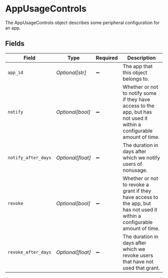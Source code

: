 # AppUsageControls

The AppUsageControls object describes some peripheral configuration for an app.


## Fields

| Field                                                                                                                      | Type                                                                                                                       | Required                                                                                                                   | Description                                                                                                                |
| -------------------------------------------------------------------------------------------------------------------------- | -------------------------------------------------------------------------------------------------------------------------- | -------------------------------------------------------------------------------------------------------------------------- | -------------------------------------------------------------------------------------------------------------------------- |
| `app_id`                                                                                                                   | *Optional[str]*                                                                                                            | :heavy_minus_sign:                                                                                                         | The app that this object belongs to.                                                                                       |
| `notify`                                                                                                                   | *Optional[bool]*                                                                                                           | :heavy_minus_sign:                                                                                                         | Whether or not to notify some if they have access to the app, but has not used it within a configurable amount of time.    |
| `notify_after_days`                                                                                                        | *Optional[float]*                                                                                                          | :heavy_minus_sign:                                                                                                         | The duration in days after which we notify users of nonusage.                                                              |
| `revoke`                                                                                                                   | *Optional[bool]*                                                                                                           | :heavy_minus_sign:                                                                                                         | Whether or not to revoke a grant if they have access to the app, but has not used it within a configurable amount of time. |
| `revoke_after_days`                                                                                                        | *Optional[float]*                                                                                                          | :heavy_minus_sign:                                                                                                         | The duration in days after which we revoke users that have not used that grant.                                            |
